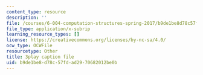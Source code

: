 ```yaml
---
content_type: resource
description: ''
file: /courses/6-004-computation-structures-spring-2017/b9de1be8d78c57fdad2970682012be0b_q38KAGAKORk.vtt
file_type: application/x-subrip
learning_resource_types: []
license: https://creativecommons.org/licenses/by-nc-sa/4.0/
ocw_type: OCWFile
resourcetype: Other
title: 3play caption file
uid: b9de1be8-d78c-57fd-ad29-70682012be0b
---
```

